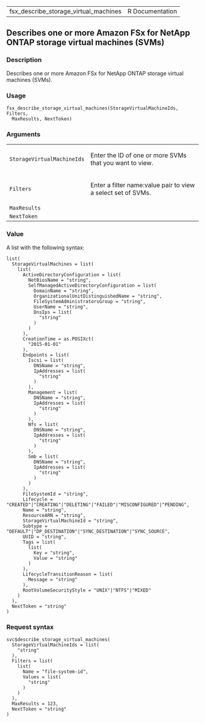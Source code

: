 <table style="width: 100%;">
<tbody>
<tr class="odd">
<td>fsx_describe_storage_virtual_machines</td>
<td style="text-align: right;">R Documentation</td>
</tr>
</tbody>
</table>

## Describes one or more Amazon FSx for NetApp ONTAP storage virtual machines (SVMs)

### Description

Describes one or more Amazon FSx for NetApp ONTAP storage virtual
machines (SVMs).

### Usage

    fsx_describe_storage_virtual_machines(StorageVirtualMachineIds, Filters,
      MaxResults, NextToken)

### Arguments

<table>
<colgroup>
<col style="width: 35%" />
<col style="width: 65%" />
</colgroup>
<tbody>
<tr class="odd">
<td><code
id="fsx_describe_storage_virtual_machines_:_StorageVirtualMachineIds">StorageVirtualMachineIds</code></td>
<td><p>Enter the ID of one or more SVMs that you want to view.</p></td>
</tr>
<tr class="even">
<td><code
id="fsx_describe_storage_virtual_machines_:_Filters">Filters</code></td>
<td><p>Enter a filter name:value pair to view a select set of
SVMs.</p></td>
</tr>
<tr class="odd">
<td><code
id="fsx_describe_storage_virtual_machines_:_MaxResults">MaxResults</code></td>
<td></td>
</tr>
<tr class="even">
<td><code
id="fsx_describe_storage_virtual_machines_:_NextToken">NextToken</code></td>
<td></td>
</tr>
</tbody>
</table>

### Value

A list with the following syntax:

    list(
      StorageVirtualMachines = list(
        list(
          ActiveDirectoryConfiguration = list(
            NetBiosName = "string",
            SelfManagedActiveDirectoryConfiguration = list(
              DomainName = "string",
              OrganizationalUnitDistinguishedName = "string",
              FileSystemAdministratorsGroup = "string",
              UserName = "string",
              DnsIps = list(
                "string"
              )
            )
          ),
          CreationTime = as.POSIXct(
            "2015-01-01"
          ),
          Endpoints = list(
            Iscsi = list(
              DNSName = "string",
              IpAddresses = list(
                "string"
              )
            ),
            Management = list(
              DNSName = "string",
              IpAddresses = list(
                "string"
              )
            ),
            Nfs = list(
              DNSName = "string",
              IpAddresses = list(
                "string"
              )
            ),
            Smb = list(
              DNSName = "string",
              IpAddresses = list(
                "string"
              )
            )
          ),
          FileSystemId = "string",
          Lifecycle = "CREATED"|"CREATING"|"DELETING"|"FAILED"|"MISCONFIGURED"|"PENDING",
          Name = "string",
          ResourceARN = "string",
          StorageVirtualMachineId = "string",
          Subtype = "DEFAULT"|"DP_DESTINATION"|"SYNC_DESTINATION"|"SYNC_SOURCE",
          UUID = "string",
          Tags = list(
            list(
              Key = "string",
              Value = "string"
            )
          ),
          LifecycleTransitionReason = list(
            Message = "string"
          ),
          RootVolumeSecurityStyle = "UNIX"|"NTFS"|"MIXED"
        )
      ),
      NextToken = "string"
    )

### Request syntax

    svc$describe_storage_virtual_machines(
      StorageVirtualMachineIds = list(
        "string"
      ),
      Filters = list(
        list(
          Name = "file-system-id",
          Values = list(
            "string"
          )
        )
      ),
      MaxResults = 123,
      NextToken = "string"
    )
